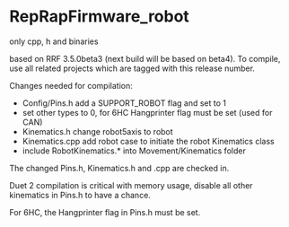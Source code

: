 # RepRapFirmware_robot
only cpp, h and binaries

based on RRF 3.5.0beta3 (next build will be based on beta4). To compile, use all related projects which are tagged with this release number.

Changes needed for compilation:
- Config/Pins.h add a SUPPORT_ROBOT flag and set to 1
- set other types to 0, for 6HC Hangprinter flag must be set (used for CAN)
- Kinematics.h change robot5axis to robot
- Kinematics.cpp add robot case to initiate the robot Kinematics class
- include RobotKinematics.* into Movement/Kinematics folder

The changed Pins.h, Kinematics.h and .cpp are checked in.

Duet 2 compilation is critical with memory usage, disable all other kinematics in Pins.h to have a chance.

For 6HC, the Hangprinter flag in Pins.h must be set.

